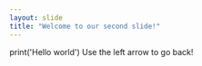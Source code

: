 ```yaml
---
layout: slide
title: "Welcome to our second slide!"
---
```

print('Hello world')
Use the left arrow to go back!
